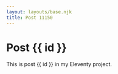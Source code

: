 ```yaml
---
layout: layouts/base.njk
title: Post 11150
---
```


# Post {{ id }}

This is post {{ id }} in my Eleventy project.
